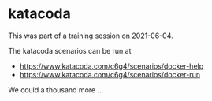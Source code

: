 # katacoda

This was part of a training session on 2021-06-04.

The katacoda scenarios can be run at

* https://www.katacoda.com/c6g4/scenarios/docker-help
* https://www.katacoda.com/c6g4/scenarios/docker-run

We could a thousand more ...